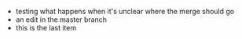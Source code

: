 - testing what happens when it's unclear where the merge should go
- an edit in the master branch
- this is the last item
